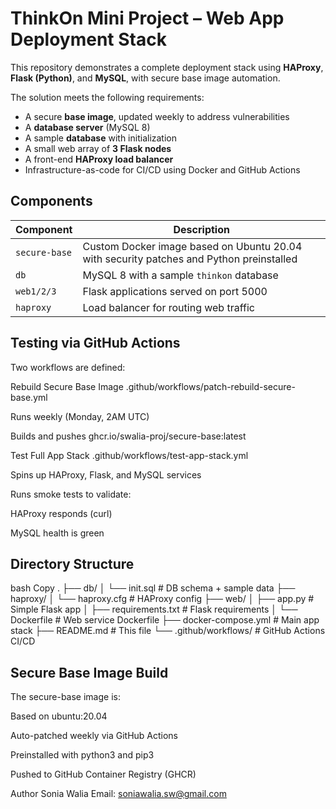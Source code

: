 # ThinkOn Mini Project – Web App Deployment Stack

This repository demonstrates a complete deployment stack using **HAProxy**, **Flask (Python)**, and **MySQL**, with secure base image automation.

The solution meets the following requirements:

-  A secure **base image**, updated weekly to address vulnerabilities
-  A **database server** (MySQL 8)
-  A sample **database** with initialization
-  A small web array of **3 Flask nodes**
-  A front-end **HAProxy load balancer**
-  Infrastructure-as-code for CI/CD using Docker and GitHub Actions


## Components

| Component     | Description                              |
|---------------|------------------------------------------|
| `secure-base` | Custom Docker image based on Ubuntu 20.04 with security patches and Python preinstalled |
| `db`          | MySQL 8 with a sample `thinkon` database |
| `web1/2/3`    | Flask applications served on port 5000   |
| `haproxy`     | Load balancer for routing web traffic    |


## Testing via GitHub Actions
Two workflows are defined:

Rebuild Secure Base Image
.github/workflows/patch-rebuild-secure-base.yml

Runs weekly (Monday, 2AM UTC)

Builds and pushes ghcr.io/swalia-proj/secure-base:latest

Test Full App Stack
.github/workflows/test-app-stack.yml

Spins up HAProxy, Flask, and MySQL services

Runs smoke tests to validate:

HAProxy responds (curl)

MySQL health is green



## Directory Structure
bash
Copy
.
├── db/
│   └── init.sql             # DB schema + sample data
├── haproxy/
│   └── haproxy.cfg          # HAProxy config
├── web/
│   ├── app.py               # Simple Flask app
│   ├── requirements.txt     # Flask requirements
│   └── Dockerfile           # Web service Dockerfile
├── docker-compose.yml       # Main app stack
├── README.md                # This file
└── .github/workflows/       # GitHub Actions CI/CD



## Secure Base Image Build
The secure-base image is:

Based on ubuntu:20.04

Auto-patched weekly via GitHub Actions

Preinstalled with python3 and pip3

Pushed to GitHub Container Registry (GHCR)


Author
Sonia Walia
Email: soniawalia.sw@gmail.com
